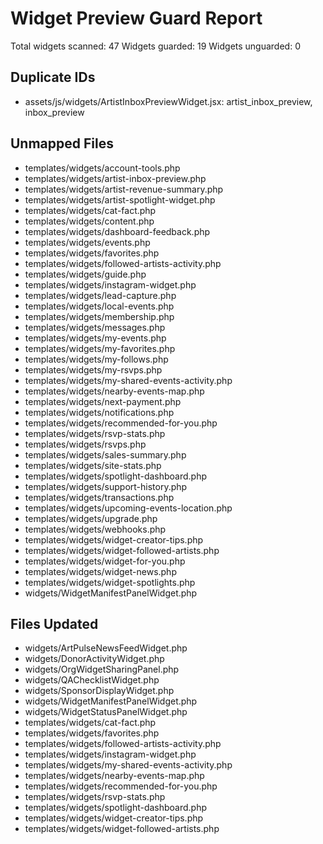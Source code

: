 # Widget Preview Guard Report

Total widgets scanned: 47
Widgets guarded: 19
Widgets unguarded: 0

## Duplicate IDs
- assets/js/widgets/ArtistInboxPreviewWidget.jsx: artist_inbox_preview, inbox_preview

## Unmapped Files
- templates/widgets/account-tools.php
- templates/widgets/artist-inbox-preview.php
- templates/widgets/artist-revenue-summary.php
- templates/widgets/artist-spotlight-widget.php
- templates/widgets/cat-fact.php
- templates/widgets/content.php
- templates/widgets/dashboard-feedback.php
- templates/widgets/events.php
- templates/widgets/favorites.php
- templates/widgets/followed-artists-activity.php
- templates/widgets/guide.php
- templates/widgets/instagram-widget.php
- templates/widgets/lead-capture.php
- templates/widgets/local-events.php
- templates/widgets/membership.php
- templates/widgets/messages.php
- templates/widgets/my-events.php
- templates/widgets/my-favorites.php
- templates/widgets/my-follows.php
- templates/widgets/my-rsvps.php
- templates/widgets/my-shared-events-activity.php
- templates/widgets/nearby-events-map.php
- templates/widgets/next-payment.php
- templates/widgets/notifications.php
- templates/widgets/recommended-for-you.php
- templates/widgets/rsvp-stats.php
- templates/widgets/rsvps.php
- templates/widgets/sales-summary.php
- templates/widgets/site-stats.php
- templates/widgets/spotlight-dashboard.php
- templates/widgets/support-history.php
- templates/widgets/transactions.php
- templates/widgets/upcoming-events-location.php
- templates/widgets/upgrade.php
- templates/widgets/webhooks.php
- templates/widgets/widget-creator-tips.php
- templates/widgets/widget-followed-artists.php
- templates/widgets/widget-for-you.php
- templates/widgets/widget-news.php
- templates/widgets/widget-spotlights.php
- widgets/WidgetManifestPanelWidget.php

## Files Updated
- widgets/ArtPulseNewsFeedWidget.php
- widgets/DonorActivityWidget.php
- widgets/OrgWidgetSharingPanel.php
- widgets/QAChecklistWidget.php
- widgets/SponsorDisplayWidget.php
- widgets/WidgetManifestPanelWidget.php
- widgets/WidgetStatusPanelWidget.php
- templates/widgets/cat-fact.php
- templates/widgets/favorites.php
- templates/widgets/followed-artists-activity.php
- templates/widgets/instagram-widget.php
- templates/widgets/my-shared-events-activity.php
- templates/widgets/nearby-events-map.php
- templates/widgets/recommended-for-you.php
- templates/widgets/rsvp-stats.php
- templates/widgets/spotlight-dashboard.php
- templates/widgets/widget-creator-tips.php
- templates/widgets/widget-followed-artists.php

